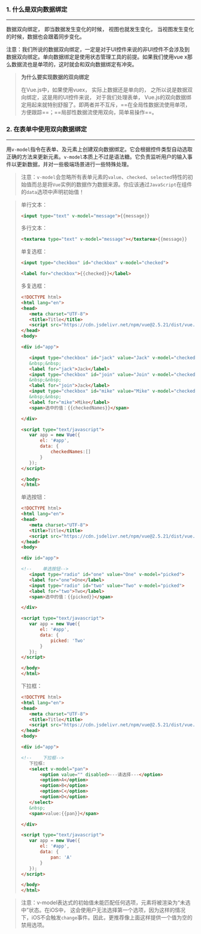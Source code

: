 ### 1. 什么是双向数据绑定

---

数据双向绑定， 即当数据发生变化的时候， 视图也就发生变化， 当视图发生变化的时候，数据也会跟着同步变化。

注意：我们所说的数据双向绑定，一定是对于UI控件来说的非UI控件不会涉及到数据双向绑定。单向数据绑定是使用状态管理工具的前提。如果我们使用vue x那么数据流也是单项的，这时就会和双向数据绑定有冲突。

>**为什么要实现数据的双向绑定**
>
>在Vue.js中，如果使用vuex， 实际上数据还是单向的， 之所以说是数据双向绑定，这是用的UI控件来说， 对于我们处理表单， Vue.js的双向数据绑定用起来就特别舒服了。即两者并不互斥，==在全局性数据流使用单项，方便跟踪==；==局部性数据流使用双向，简单易操作==。



### 2. 在表单中使用双向数据绑定

---

用`v-model`指令在表单、及元素上创建双向数据绑定。它会根据控件类型自动选取正确的方法来更新元素。`v-model`本质上不过是语法糖。它负责监听用户的输入事件以更新数据，并对一些极端场景进行一些特殊处理。

> 注意：`v-model`会忽略所有表单元素的`value`、`checked`、`selected`特性的初始值而总是将`Vue`实例的数据作为数据来源。你应该通过`JavaScript`在组件的`data`选项中声明初始值！

>单行文本：
>
>```html
><input type="text" v-model="message">{{message}}
>```
>
>多行文本：
>
>```html
><textarea type="text" v-model="message"></textarea>{{message}}
>```
>
>单复选框：
>
>```html
><input type="checkbox" id="checkbox" v-model="checked">
>
><label for="checkbox">{{checked}}</label>
>```
>
>多复选框：
>
>```html
><!DOCTYPE html>
><html lang="en">
><head>
>    <meta charset="UTF-8">
>    <title>Title</title>
>    <script src="https://cdn.jsdelivr.net/npm/vue@2.5.21/dist/vue.js"></script>
></head>
><body>
>
><div id="app">
>
>    <input type="checkbox" id="jack" value="Jack" v-model="checkedNames">
>    &nbsp;&nbsp;
>    <label for="jack">Jack</label>
>    <input type="checkbox" id="join" value="Join" v-model="checkedNames">
>    &nbsp;&nbsp;
>    <label for="join">Jack</label>
>    <input type="checkbox" id="mike" value="Mike" v-model="checkedNames">
>    &nbsp;&nbsp;
>    <label for="mike">Mike</label>
>    <span>选中的值：{{checkedNames}}</span>
>
></div>
>
><script type="text/javascript">
>    var app = new Vue({
>        el: '#app',
>        data: {
>            checkedNames:[]
>        }
>    });
></script>
>
></body>
></html>
>```
>
>单选按钮：
>
>```html
><!DOCTYPE html>
><html lang="en">
><head>
>    <meta charset="UTF-8">
>    <title>Title</title>
>    <script src="https://cdn.jsdelivr.net/npm/vue@2.5.21/dist/vue.js"></script>
></head>
><body>
>
><div id="app">
>
><!--    单选按钮-->
>    <input type="radio" id="one" value="One" v-model="picked">
>    <label for="one">One</label>
>    <input type="radio" id="two" value="Two" v-model="picked">
>    <label for="two">Two</label>
>    <span>选中的值：{{picked}}</span>
>
></div>
>
><script type="text/javascript">
>    var app = new Vue({
>        el: '#app',
>        data: {
>            picked: 'Two'
>        }
>    });
></script>
>
></body>
></html>
>```
>
>下拉框：
>
>```html
><!DOCTYPE html>
><html lang="en">
><head>
>    <meta charset="UTF-8">
>    <title>Title</title>
>    <script src="https://cdn.jsdelivr.net/npm/vue@2.5.21/dist/vue.js"></script>
></head>
><body>
>
><div id="app">
>
><!--    下拉框-->
>    下拉框:
>    <select v-model="pan">
>        <option value="" disabled>---请选择---</option>
>        <option>A</option>
>        <option>B</option>
>        <option>C</option>
>        <option>D</option>
>    </select>
>    &nbsp;
>    <span>value:{{pan}}</span>
>
></div>
>
><script type="text/javascript">
>    var app = new Vue({
>        el: '#app',
>        data: {
>            pan: 'A'
>        }
>    });
></script>
>
></body>
></html>
>```

>注意：v-model表达式的初始值未能匹配任何选项，元素将被渲染为“未选中”状态。在iOS中， 这会使用户无法选择第一个选项，因为这样的情况下，iOS不会触发`change`事件。因此，更推荐像上面这样提供一个值为空的禁用选项。